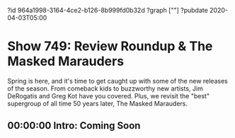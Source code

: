 ?id 964a1998-3164-4ce2-b126-8b999fd0b32d
?graph [""]
?pubdate 2020-04-03T05:00

# Show 749: Review Roundup & The Masked Marauders

Spring is here, and it's time to get caught up with some of the new releases of the season. From comeback kids to buzzworthy new artists, Jim DeRogatis and Greg Kot have you covered. Plus, we revisit the "best" supergroup of all time 50 years later, The Masked Marauders.

## 00:00:00 Intro: Coming Soon